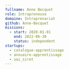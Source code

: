 ```yaml
---
fullname: Anne Becquet
role: Intrapreneuse
domaine: Intraprenariat
github: Anne-Becquet
missions:
  - start: 2020-01-01
    end: 2022-06-30
    status: independent
startups:
  - catalogue-apprentissage
  - annuaire-apprentissage
  - uai_siret
---
```

